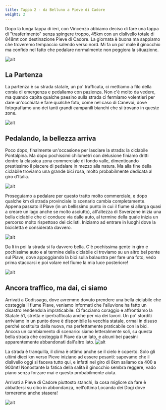 ```yaml
---
title: Tappa 2 - da Belluno a Pieve di Cadore
weight: 2
---
```

Dopo la lunga tappa di ieri, con Vincenzo abbiamo deciso di fare una tappa di "trasferimento" senza spingere troppo, 45km con un dislivello totale di 848mt con destinazione Pieve di Cadore. La giornata è buona ma sappiamo che troveremo tempaccio salendo verso nord. Mi fa un po' male il ginocchio ma confido nel fatto che pedalare normalmente non peggiora la situazione.

![alt](t2-01-1024x768.jpg)

## La Partenza

La partenza è su strada statale, un po' trafficata, ci mettiamo a filo della corsia di emergenza e pedaliamo con pazienza. Non c'è molto da vedere, ma quando capita qualche paesino sulla strada ci fermiamo volentieri per dare un'occhiata e fare qualche foto, come nel caso di Canevoi, dove fotografiamo uno dei tanti grandi campanili bianchi che si trovano in queste zone.

![alt](t2-02-1024x768.jpg)

## Pedalando, la bellezza arriva

Poco dopo, finalmente un'occasione per lasciare la strada: la ciclabile Pontalpina. Ma dopo pochissimi chilometri con delusione finiamo dritti dentro la classica zona commerciale di fondo valle, dimenticando prestissimo il piacere di pedalare in mezzo alla natura. Ma alla fine della ciclabile troviamo una grande bici rosa, molto probabilmente dedicata al giro d'Italia.

![alt](t2-03-1024x768.jpg)

Proseguiamo a pedalare per questo tratto molto commerciale, e dopo qualche km di strada provinciale lo scenario cambia completamente. Appena passato il Piave (in un bellissimo punto in cui il fiume si allarga quasi a creare un lago anche se molto asciutto), all'altezza di Soverzene inizia una bella ciclabile che ci conduce via dalle auto, al termine della quale inizia un percorso molto rispettoso dei ciclisti. Iniziamo ad entrare in luoghi dove la bicicletta è considerata davvero.

![alt](t2-04-1024x768.jpg)

Da lì in poi la strada si fa davvero bella. C'è pochissima gente in giro e pochissime auto e al termine della ciclabile ci troviamo su un altro bel ponte sul Piave, dove appoggiando la bici sulla balaustra per fare una foto, vedo prima staccarsi e poi volare nel fiume la mia luce posteriore!

![alt](t2-05-1024x768.jpg)

## Ancora traffico, ma dai, ci siamo
Arrivati a Codissago, dove avremmo dovuto prendere una bella ciclabile che costeggia il fiume Piave, veniamo informati che l'alluvione ha fatto un disastro rendendola impraticabile. Ci facciamo coraggio e affrontiamo la Statale 51, stretta e ipertrafficata anche per via dei lavori. Un po' storditi arriviamo in un punto dove è disponibile la vecchia statale, ormai in disuso perché sostituita dalla nuova, ma perfettamente praticabile con la bici. Ancora un cambiamento di scenario: siamo letteralmente soli, su questa bella strada che costeggia il Piave da un lato, e alcuni bei paesini apparentemente abbandonati dall'altro lato. 
![alt](t2-06-1024x768.jpg)

La strada è tranquilla, il clima è ottimo anche se il cielo è coperto. Solo gli ultimi dieci km verso Pieve iniziano ad essere pesanti: sapevamo che il dislivello oggi si faceva tutto qui, e infatti nel giro di 8km saliamo da 400 a 900mt! Nonostante la fatica della salita il ginocchio sembra reggere, vado piano senza forzare mai e questo probabilmente aiuta.

Arrivati a Pieve di Cadore piuttosto stanchi, la cosa migliore da fare è abbattersi su cibo in abbondanza, nell'ottima Locanda dei Dogi dove torneremo anche stasera!

![alt](t2-07-1024x768.jpg)
